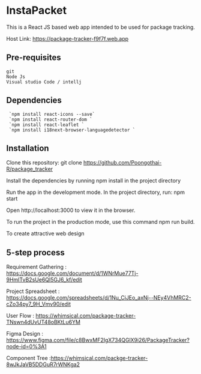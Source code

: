 # InstaPacket

This is a React JS based web app intended to be used for package tracking.

Host Link:  https://package-tracker-f9f7f.web.app
## Pre-requisites
    git
    Node Js
    Visual studio Code / intellj
##  Dependencies
     `npm install react-icons --save`
     `npm install react-router-dom `
     `npm install react-leaflet `
     `npm install i18next-browser-languagedetector `
     

## Installation
Clone this repository: git clone https://github.com/Poongothai-R/package_tracker

Install the dependencies by running npm install in the project directory

Run the app in the development mode. In the project directory, run: npm start

Open http://localhost:3000 to view it in the browser.

To run the project in the production mode, use this command npm run build.

To create attractive web design

## 5-step process
Requirement Gathering : https://docs.google.com/document/d/1WNrMue77Tj-9HmITvB2sUe6QI5GJ6_kf/edit

Project Spreadsheet : https://docs.google.com/spreadsheets/d/1Nu_CiJEo_axNj--NEy4VhMRC2-cZo34py7_9H_Vmv90/edit

User Flow : https://whimsical.com/package-tracker-TNswn4dUvUT48oBKtLu6YM

Figma Design : https://www.figma.com/file/c8BwxMF2IgX734QGlX9i26/PackageTracker?node-id=0%3A1

Component Tree :https://whimsical.com/packge-tracker-8wJkJaVB5DDGuR7rWNKga2


